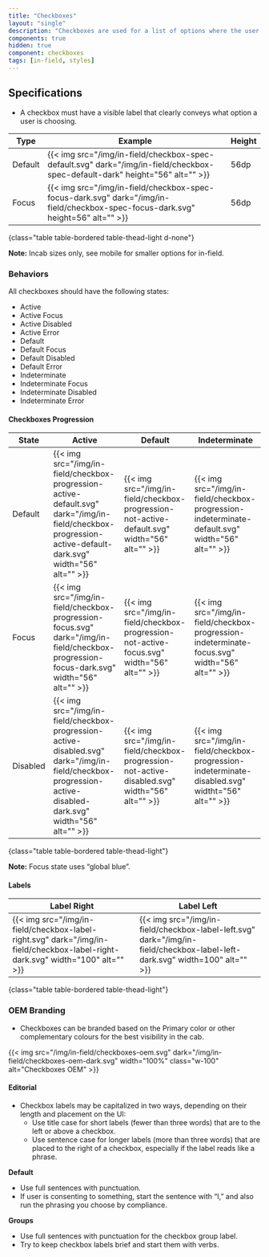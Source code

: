 ```yaml
---
title: "Checkboxes"
layout: "single"
description: "Checkboxes are used for a list of options where the user may select multiple options, including all or none."
components: true
hidden: true
component: checkboxes
tags: [in-field, styles]
---
```


## Specifications

- A checkbox must have a visible label that clearly conveys what option a user is choosing.

<!-- prettier-ignore-start -->
| Type    | Example                                                                                                                          | Height |
|---------| -------------------------------------------------------------------------------------------------------------------------------- | ------ |
| Default | {{< img src="/img/in-field/checkbox-spec-default.svg" dark="/img/in-field/checkbox-spec-default-dark" height="56" alt="" >}}     | 56dp   |
| Focus   | {{< img src="/img/in-field/checkbox-spec-focus-dark.svg" dark="/img/in-field/checkbox-spec-focus-dark.svg" height=56" alt="" >}} | 56dp   |
{class="table table-bordered table-thead-light d-none"}
<!-- prettier-ignore-end -->

**Note:** Incab sizes only, see mobile for smaller options for in-field.

### Behaviors

All checkboxes should have the following states:

- Active
- Active Focus
- Active Disabled
- Active Error
- Default
- Default Focus
- Default Disabled
- Default Error
- Indeterminate
- Indeterminate Focus
- Indeterminate Disabled
- Indeterminate Error

#### Checkboxes Progression

<!-- prettier-ignore-start -->
| State    | Active                                                       | Default                                                  | Indeterminate       |
| -------- | ------------------------------------------------------------ | -------------------------------------------------------- | ------------------- |
| Default  | {{< img src="/img/in-field/checkbox-progression-active-default.svg" dark="/img/in-field/checkbox-progression-active-default-dark.svg" width="56" alt="" >}} | {{< img src="/img/in-field/checkbox-progression-not-active-default.svg" width="56" alt="" >}} | {{< img src="/img/in-field/checkbox-progression-indeterminate-default.svg" width="56" alt="" >}} |
| Focus    | {{< img src="/img/in-field/checkbox-progression-focus.svg" dark="/img/in-field/checkbox-progression-focus-dark.svg" width="56" alt="" >}} | {{< img src="/img/in-field/checkbox-progression-not-active-focus.svg" width="56" alt="" >}} | {{< img src="/img/in-field/checkbox-progression-indeterminate-focus.svg"  width="56" alt="" >}} |
| Disabled | {{< img src="/img/in-field/checkbox-progression-active-disabled.svg" dark="/img/in-field/checkbox-progression-active-disabled-dark.svg" width="56" alt="" >}} | {{< img src="/img/in-field/checkbox-progression-not-active-disabled.svg" width="56" alt="" >}} | {{< img src="/img/in-field/checkbox-progression-indeterminate-disabled.svg" widtht="56" alt="" >}} |
{class="table table-bordered table-thead-light"}
<!-- prettier-ignore-end -->

**Note:** Focus state uses “global blue”.

#### Labels

<!-- prettier-ignore-start -->
| Label Right                                          | Label Left                                                                         |
|------------------------------------------------------| ---------------------------------------------------------------------------------- |
| {{< img src="/img/in-field/checkbox-label-right.svg" dark="/img/in-field/checkbox-label-right-dark.svg" width="100" alt="" >}} | {{< img src="/img/in-field/checkbox-label-left.svg" dark="/img/in-field/checkbox-label-left-dark.svg" width=100" alt="" >}} | 56dp   |
{class="table table-bordered table-thead-light"}
<!-- prettier-ignore-end -->

### OEM Branding

- Checkboxes can be branded based on the Primary color or other complementary colours for the best visibility in the cab.

{{< img src="/img/in-field/checkboxes-oem.svg" dark="/img/in-field/checkboxes-oem-dark.svg" width="100%" class="w-100" alt="Checkboxes OEM" >}}

#### Editorial

- Checkbox labels may be capitalized in two ways, depending on their length and placement on the UI:
  - Use title case for short labels (fewer than three words) that are to the left or above a checkbox.
  - Use sentence case for longer labels (more than three words) that are placed to the right of a checkbox, especially if the label reads like a phrase.

**Default**

- Use full sentences with punctuation.
- If user is consenting to something, start the sentence with “I,” and also run the phrasing you choose by compliance.

**Groups**

- Use full sentences with punctuation for the checkbox group label.
- Try to keep checkbox labels brief and start them with verbs.
